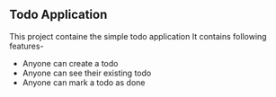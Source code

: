 ## Todo Application

This project containe the simple todo application
It contains following features-

- Anyone can create a todo
- Anyone can see their existing todo
- Anyone can mark a todo as done
